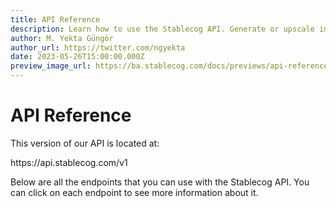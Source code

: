 ```yaml
---
title: API Reference
description: Learn how to use the Stablecog API. Generate or upscale images, retrieve your credits and more.
author: M. Yekta Güngör
author_url: https://twitter.com/ngyekta
date: 2023-05-26T15:00:00.000Z
preview_image_url: https://ba.stablecog.com/docs/previews/api-reference.jpg
---
```


<script>
	import RequestLine from '$components/docs/RequestLine.svelte';
</script>

# API Reference

This version of our API is located at:

<RequestLine>
  https://api.stablecog.com/v1
</RequestLine>

Below are all the endpoints that you can use with the Stablecog API. You can click on each endpoint to see more information about it.
